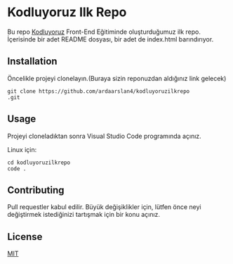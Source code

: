 # Kodluyoruz Ilk Repo

Bu repo <ins>[Kodluyoruz](https://kodluyoruz.org/tr/kodluyoruz/)</ins> Front-End Eğitiminde oluşturduğumuz ilk repo. İçerisinde bir adet README dosyası, bir adet de index.html barındırıyor. 


## Installation

Öncelikle projeyi clonelayın.(Buraya sizin reponuzdan aldığınız link gelecek)

```
git clone https://github.com/ardaarslan4/kodluyoruzilkrepo
.git
```

## Usage

Projeyi cloneladıktan sonra Visual Studio Code programında açınız.

Linux için:
```
cd kodluyoruzilkrepo
code .
```

## Contributing
Pull requestler kabul edilir. Büyük değişiklikler için, lütfen önce neyi değiştirmek istediğinizi tartışmak için bir konu açınız.

## License
[MIT](https://choosealicense.com/licenses/mit/#)
